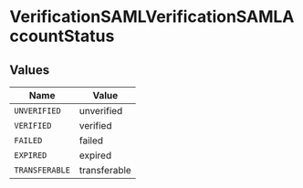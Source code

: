 # VerificationSAMLVerificationSAMLAccountStatus


## Values

| Name           | Value          |
| -------------- | -------------- |
| `UNVERIFIED`   | unverified     |
| `VERIFIED`     | verified       |
| `FAILED`       | failed         |
| `EXPIRED`      | expired        |
| `TRANSFERABLE` | transferable   |